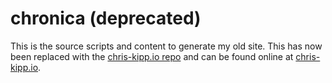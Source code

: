 # chronica (deprecated)

This is the source scripts and content to generate my old site. This has now
been replaced with the [chris-kipp.io
repo](https://github.com/ckipp01/chris-kipp.io) and can be found online at
[chris-kipp.io](https://chris-kipp.io).
